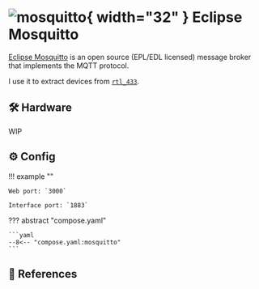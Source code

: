 # ![mosquitto](https://cdn.jsdelivr.net/gh/selfhst/icons/png/mosquitto.png){ width="32" } Eclipse Mosquitto

[Eclipse Mosquitto][1] is an open source (EPL/EDL licensed) message broker that implements the MQTT protocol. 

I use it to extract devices from [`rtl_433`](./rtl_433.md).

## :hammer_and_wrench: Hardware

WIP

## :gear: Config

!!! example ""

    Web port: `3000`
    
    Interface port: `1883`

??? abstract "compose.yaml"

    ```yaml
    --8<-- "compose.yaml:mosquitto"
    ```

## :link: References

[1]: <https://mosquitto.org/>
